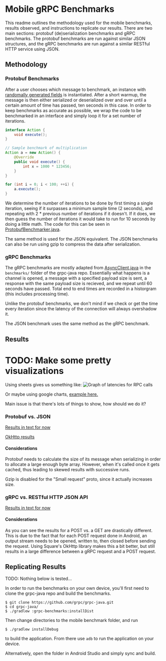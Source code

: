 Mobile gRPC Benchmarks
======================
This readme outlines the methodology used for the mobile benchmarks, results 
observed, and instructions to replicate our results. There are two main 
sections: protobuf (de)serialization benchmarks and gRPC benchmarks. The 
protobuf benchmarks are run against similar JSON structures, and the gRPC 
benchmarks are run against a similar RESTful HTTP service using JSON. 

Methodology
-----------
### Protobuf Benchmarks
After a user chooses which message to benchmark, an instance with 
[randomally generated fields]() is instantiated. After a short warmup, the 
message is then either serialized or deserialized over and over until a certain 
amount of time has passed, ten seconds in this case. In order to keep 
benchmarks as accurate as possible, we wrap the code to be benchmarked in an interface and simply loop it for a set number of iterations.
```Java
interface Action {
    void execute();
}

// Sample benchmark of multiplication
Action a = new Action() {
    @Override
    public void execute() {
        int x = 1000 * 123456;
    }
}

for (int i = 0; i < 100; ++i) {
    a.execute();
}
```
We determine the number of iterations to be done by first timing a single 
iteration, seeing if it surpasses a minimum sample time (2 seconds), and 
repeating with 2 * previous number of iterations if it doesn't. If it does, 
we then guess the number of iterations it would take to run for 10 seconds by 
doing a little math. The code for this can be seen in 
[ProtobufBenchmarker.java](). 

The same method is used for the JSON equivalent. The JSON benchmarks can also be run using gzip to compress the data after serialization.

### gRPC Benchmarks
The gRPC benchmarks are mostly adapted from 
[AsyncClient.java](https://github.com/grpc/grpc-java/blob/master/benchmarks/src/main/java/io/grpc/benchmarks/qps/AsyncClient.java) in the `benchmarks/` folder of the grpc-java repo. Essentially what happens is a channel is opened, a message with a specified payload size is sent, a response with the same payload size is recieved, and we repeat until 60 seconds have passed. Total end to end times are recorded in a historgram (this includes processing time). 

Unlike the protobuf benchmarks, we don't mind if we check or get the time every 
iteration since the latency of the connection will always overshadow it. 

The JSON benchmark uses the same method as the gRPC benchmark.

Results
-------
# TODO: Make some pretty visualizations
Using sheets gives us something like:
![Graph of latencies for RPC calls]()

Or maybe using google charts, [example here.]()

Main issue is that there's lots of things to show, how should we do it?

### Protobuf vs. JSON

[Results in text for now]()

[OkHttp results]()

#### Considerations
Protobuf needs to calculate the size of its message when serializing in order to allocate a large enough byte array. However, when it's called once it gets cached, thus leading to skewed results with successive runs.

Gzip is disabled for the "Small request" proto, since it actually increases size.

### gRPC vs. RESTful HTTP JSON API

[Results in text for now]()

#### Considerations
As you can see the results for a POST vs. a GET are drastically different. This is due to the fact that for each POST request done in Android, an output stream needs to be opened, written to, then closed before sending the request. Using Square's OkHttp library makes this a bit better, but still results in a large difference between a gRPC request and a POST request. 

Replicating Results
-------------------
TODO: Nothing below is tested...

In order to run the benchmarks on your own device, you'll first need to clone the grpc-java repo and build the benchmarks.
```
$ git clone https://github.com/grpc/grpc-java.git
$ cd grpc-java/
$ ./gradlew :grpc-benchmarks:installDist
```

Then change directories to the mobile benchmark folder, and run
```
$ ./gradlew installDebug
```
to build the application. From there use `adb` to run the application on your device.

Alternatively, open the folder in Android Studio and simply sync and build.